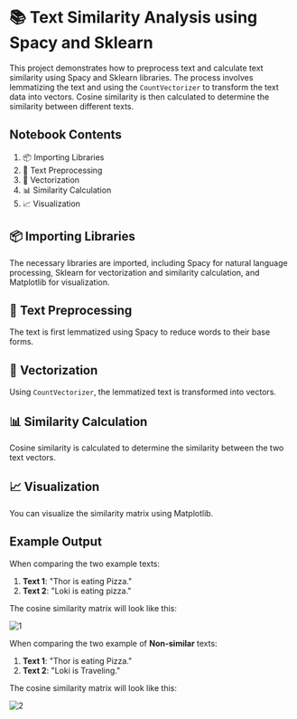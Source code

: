 # 📚 Text Similarity Analysis using Spacy and Sklearn

This project demonstrates how to preprocess text and calculate text similarity using Spacy and Sklearn libraries. The process involves lemmatizing the text and using the `CountVectorizer` to transform the text data into vectors. Cosine similarity is then calculated to determine the similarity between different texts.

## Notebook Contents

1. 📦 Importing Libraries
2. 📝 Text Preprocessing
3. 🔢 Vectorization
4. 📊 Similarity Calculation
5. 📈 Visualization

## 📦 Importing Libraries

The necessary libraries are imported, including Spacy for natural language processing, Sklearn for vectorization and similarity calculation, and Matplotlib for visualization.

## 📝 Text Preprocessing

The text is first lemmatized using Spacy to reduce words to their base forms.

## 🔢 Vectorization

Using `CountVectorizer`, the lemmatized text is transformed into vectors.

## 📊 Similarity Calculation

Cosine similarity is calculated to determine the similarity between the two text vectors.

## 📈 Visualization

You can visualize the similarity matrix using Matplotlib.

## Example Output

When comparing the two example texts:

1. **Text 1**: "Thor is eating Pizza."
2. **Text 2**: "Loki is eating pizza."

The cosine similarity matrix will look like this:

![1](https://github.com/hardik-khandala/String-Similarity-Using-NLP/assets/90664350/b9e49f89-d578-4368-8404-0eec44ee9b99)


When comparing the two example of **Non-similar** texts:

1. **Text 1**: "Thor is eating Pizza."
2. **Text 2**: "Loki is Traveling."

The cosine similarity matrix will look like this:

![2](https://github.com/hardik-khandala/String-Similarity-Using-NLP/assets/90664350/f6a7fc4f-1884-4809-a363-5d282a6ffa80)


